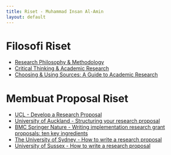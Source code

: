 ```yaml
---
title: Riset - Muhammad Insan Al-Amin
layout: default
---
```


# Filosofi Riset
- [Research Philosophy & Methodology](http://www.is.cityu.edu.hk/staff/isrobert/phd/ch3.pdf)
- [Critical Thinking & Academic Research](https://library.louisville.edu/ekstrom/criticalthinking/intro)
- [Choosing & Using Sources: A Guide to Academic Research](https://ohiostate.pressbooks.pub/choosingsources/)

# Membuat Proposal Riset

- [UCL - Develop a Research Proposal](https://www.ucl.ac.uk/ioe-writing-centre/plan-your-assignment/write-a-research-proposal)
- [University of Auckland - Structuring your research proposal](https://www.auckland.ac.nz/en/education/study-with-us/study-options/doctoral-programmes/research-proposal-structure.html)
- [BMC Springer Nature - Writing implementation research grant proposals: ten key ingredients](https://implementationscience.biomedcentral.com/articles/10.1186/1748-5908-7-96)
- [The University of Sydney - How to write a research proposal](https://www.sydney.edu.au/study/applying/how-to-apply/postgraduate-research/how-to-write-a-research-proposal-for-a-strong-phd-application.html)
- [University of Sussex - How to write a research proposal](https://www.sussex.ac.uk/study/phd/apply/tips-research-degrees/research-proposal)

<!--
## Sedang Dikerjakan
- [Night Surveillance - Object Detection](/research/surveillance/night-object-detection/)

## Untuk Dikerjakan
- [Food Impact on Health](/research/health/food-impact/)

## Telah Publikasi
-->
